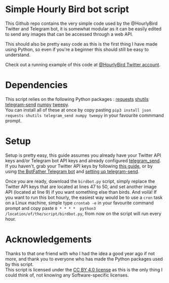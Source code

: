 # Simple Hourly Bird bot script

This Github repo contains the very simple code used by the @HourlyBird Twitter and Telegram bot, it is somewhat modular as it can be easily edited to send any images that can be accessed through a web API.

This should also be pretty easy code as this is the first thing I have made using Python, so even if you're a beginner this should still be easy to understand.

Check out a running example of this code at <a href="https://twitter.com/HourlyBird">@HourlyBird Twitter account</a>.

# Dependencies

This script relies on the following Python packages :
<a href="https://pypi.org/project/requests/">requests</a>
<a href="https://pypi.org/project/shutils/">shutils</a>
<a href="https://pypi.org/project/telegram-send/">telegram-send</a>
<a href="https://pypi.org/project/numpy/">numpy</a>
<a href="https://pypi.org/project/tweepy/">tweepy</a>.
<br> You can install all of these at once by copy pasting `pip3 install json requests shutils telegram_send numpy tweepy` in your favourite commmand prompt.

# Setup

Setup is pretty easy, this guide assumes you already have your Twitter API keys and/or Telegram bot API keys and already configured <a href="https://pypi.org/project/telegram-send/">telegram_send</a>. If you haven't, grab your Twitter API keys by following <a href="https://developer.twitter.com/en/docs/twitter-api/getting-started/getting-access-to-the-twitter-api">this guide</a>, or by using <a href="https://t.me/BotFather">the BotFather Telegram bot</a> and <a href="https://pypi.org/project/telegram-send/#installation">setting up telegram-send</a>.

Once you are ready, download the `birdbot.py` script, simply replace the Twitter API keys that are located at lines 47 to 50, and set another image API (located at line 9) if you want something else than birds. And voilà! If you want to run this bot hourly, the easiest way would be to use a `cron` task on a Linux machine, simple type `crontab -e` in your favourite command prompt and copy paste `0 * * * *  python3 /location/of/the/script/birdbot.py`, from now on the script will run every hour.

# Acknowledgements

Thanks to that one friend with who I had the idea a good year ago if not more, and thank you to everyone who has made the Python packages used by this script.
<br> This script is licensed under the <a href="https://creativecommons.org/licenses/by/4.0/">CC BY 4.0 license</a> as this is the only thing I could think of, not knowing any Software-specific licenses.
